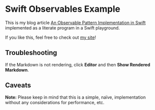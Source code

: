 # Swift Observables Example
This is my blog article [An Observable Pattern Implementation in Swift](http://colindrake.me/2015/10/01/an-observable-pattern-implementation-in-swift/) implemented as a literate program in a Swift playground.

If you like this, feel free to check out [my site](http://colindrake.me)!

## Troubleshooting
If the Markdown is not rendering, click **Editor** and then **Show Rendered Markdown**.

## Caveats
**Note:** Please keep in mind that this is a simple, naïve, implementation without any considerations for performance, etc.

